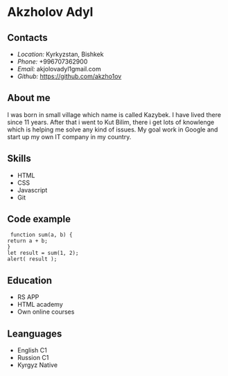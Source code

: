 # Akzholov Adyl
## Contacts
* *Location:* Kyrkyzstan, Bishkek
* *Phone:* +996707362900
* *Email:* akjolovadyl1gmail.com
* *Github:* https://github.com/akzho1ov
## About me
 I was born in small village which name is called Kazybek. I have lived there since 11 years. After that i went to Kut Bilim, there i get lots of knowlenge which is helping me solve any kind of issues. My goal work in Google and start up my own IT company in my country.
 ## Skills
 * HTML
 * CSS
 * Javascript
 * Git  
  ## Code example
  ```
   function sum(a, b) {
  return a + b;
  }
let result = sum(1, 2);
alert( result );
  ```
## Education
* RS APP
* HTML academy
* Own online courses
## Leanguages
* English C1
* Russion C1
* Kyrgyz Native

